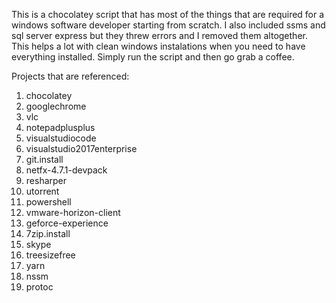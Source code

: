 This is a chocolatey script that has most of the things that are required for a windows software developer starting from scratch.
I also included ssms and sql server express but they threw errors and I removed them altogether.
This helps a lot with clean windows instalations when you need to have everything installed.
Simply run the script and then go grab a coffee.

Projects that are referenced:
1. chocolatey
2. googlechrome 
3. vlc
4. notepadplusplus
5. visualstudiocode
6. visualstudio2017enterprise 
7. git.install
8. netfx-4.7.1-devpack
9. resharper
10. utorrent
11. powershell
12. vmware-horizon-client
13. geforce-experience
14. 7zip.install
15. skype
16. treesizefree
17. yarn
18. nssm
19. protoc
